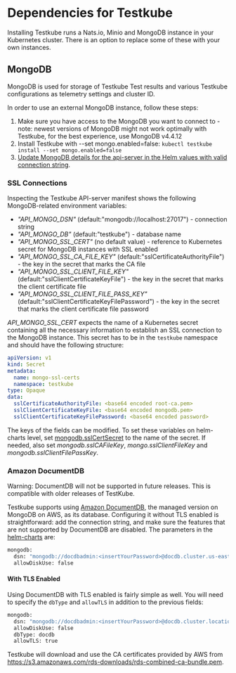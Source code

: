 # Dependencies for Testkube

Installing Testkube runs a Nats.io, Minio and MongoDB instance in your Kubernetes cluster. There is an option to replace some of these with your own instances.

## MongoDB

MongoDB is used for storage of Testkube Test results and various Testkube configurations as telemetry settings and cluster ID.

In order to use an external MongoDB instance, follow these steps:

1. Make sure you have access to the MongoDB you want to connect to - note: newest versions of MongoDB might not work optimally with Testkube, for the best experience, use MongoDB v4.4.12
2. Install Testkube with --set mongo.enabled=false:
`kubectl testkube install --set mongo.enabled=false`
3. [Update MongoDB details for the api-server in the Helm values with valid connection string](https://github.com/kubeshop/helm-charts/blob/main/charts/testkube/values.yaml).

### SSL Connections

Inspecting the Testkube API-server manifest shows the following MongoDB-related environment variables:

* _"API_MONGO_DSN"_ (default:"mongodb://localhost:27017") - connection string
* _"API_MONGO_DB"_ (default:"testkube") - database name
* _"API_MONGO_SSL_CERT"_ (no default value) - reference to Kubernetes secret for MongoDB instances with SSL enabled
* _"API_MONGO_SSL_CA_FILE_KEY"_ (default:"sslCertificateAuthorityFile") - the key in the secret that marks the CA file
* _"API_MONGO_SSL_CLIENT_FILE_KEY"_ (default:"sslClientCertificateKeyFile") - the key in the secret that marks the client certificate file
* _"API_MONGO_SSL_CLIENT_FILE_PASS_KEY"_ (default:"sslClientCertificateKeyFilePassword") - the key in the secret that marks the client certificate file password

_API_MONGO_SSL_CERT_ expects the name of a Kubernetes secret containing all the necessary information to establish an SSL connection to the MongoDB instance. This secret has to be in the `testkube` namespace and should have the following structure:

```yaml
apiVersion: v1
kind: Secret
metadata:
  name: mongo-ssl-certs
  namespace: testkube
type: Opaque
data:
  sslCertificateAuthorityFile: <base64 encoded root-ca.pem>
  sslClientCertificateKeyFile: <base64 encoded mongodb.pem>
  sslClientCertificateKeyFilePassword: <base64 encoded password>
```

The keys of the fields can be modified. To set these variables on helm-charts level, set [mongodb.sslCertSecret](https://github.com/kubeshop/helm-charts/blob/main/charts/testkube-api/values.yaml) to the name of the secret. If needed, also set _mongodb.sslCAFileKey_, _mongo.sslClientFileKey_ and _mongodb.sslClientFilePassKey_.

### Amazon DocumentDB

Warning: DocumentDB will not be supported in future releases. This is compatible with older releases of TestKube. 

Testkube supports using [Amazon DocumentDB](https://aws.amazon.com/documentdb/), the managed version on MongoDB on AWS, as its database. Configuring it without TLS enabled is straightforward: add the connection string, and make sure the features that are not supported by DocumentDB are disabled. The parameters in the [helm-charts](https://github.com/kubeshop/helm-charts/blob/main/charts/testkube-api/values.yaml) are:

```bash
mongodb:
  dsn: "mongodb://docdbadmin:<insertYourPassword>@docdb.cluster.us-east-1.docdb.amazonaws.com:27017/?retryWrites=false"
  allowDiskUse: false
```

#### With TLS Enabled

Using DocumentDB with TLS enabled is fairly simple as well. You will need to specify the `dbType` and `allowTLS` in addition to the previous fields:

```bash
mongodb:
  dsn: "mongodb://docdbadmin:<insertYourPassword>@docdb.cluster.location.docdb.amazonaws.com:27017/?retryWrites=false"
  allowDiskUse: false
  dbType: docdb
  allowTLS: true
```

Testkube will download and use the CA certificates provided by AWS from https://s3.amazonaws.com/rds-downloads/rds-combined-ca-bundle.pem.
